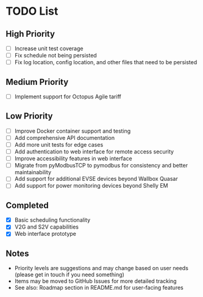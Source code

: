 # TODO List

## High Priority
- [ ] Increase unit test coverage
- [ ] Fix schedule not being persisted
- [ ] Fix log location, config location, and other files that need to be persisted

## Medium Priority
- [ ] Implement support for Octopus Agile tariff

## Low Priority
- [ ] Improve Docker container support and testing
- [ ] Add comprehensive API documentation
- [ ] Add more unit tests for edge cases
- [ ] Add authentication to web interface for remote access security
- [ ] Improve accessibility features in web interface
- [ ] Migrate from pyModbusTCP to pymodbus for consistency and better maintainability
- [ ] Add support for additional EVSE devices beyond Wallbox Quasar
- [ ] Add support for power monitoring devices beyond Shelly EM

## Completed
- [x] Basic scheduling functionality
- [x] V2G and S2V capabilities
- [x] Web interface prototype

## Notes
- Priority levels are suggestions and may change based on user needs (please get in touch if you need something)
- Items may be moved to GitHub Issues for more detailed tracking
- See also: Roadmap section in README.md for user-facing features
